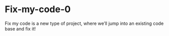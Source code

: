 # **Fix-my-code-0**
Fix my code is a new type of project, where we’ll jump into an existing code base and fix it!
